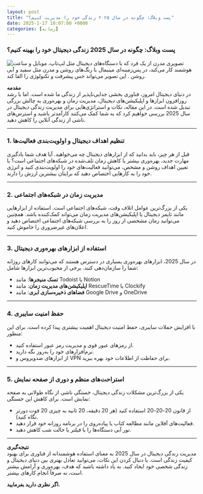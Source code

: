 ```yaml
---
layout: post
title: "پست وبلاگ: چگونه در سال ۲۰۲۵ زندگی خود را مدیریت کنیم؟"
date: 2025-1-17 18:07:00 +0000
categories: [رسانه]
---
```

### **پست وبلاگ: چگونه در سال 2025 زندگی دیجیتال خود را بهینه کنیم؟**


![تصویری مدرن از یک فرد که با دستگاه‌های دیجیتال مثل لپ‌تاپ، موبایل و ساعت هوشمند کار می‌کند، در پس‌زمینه‌ای مینیمال با رنگ‌های روشن و مدرن مثل سفید و آبی روشن . این تصویر می‌تواند حس پیشرفت و تکنولوژی را القا کند.](/22d2cc7e0a.jpg)


**مقدمه**  
در دنیای دیجیتال امروز، فناوری بخشی جدایی‌ناپذیر از زندگی ما شده است. اما با رشد روزافزون ابزارها و اپلیکیشن‌های دیجیتال، مدیریت زمان و بهره‌وری به چالش بزرگی تبدیل شده است. در این مقاله، نکات و استراتژی‌هایی برای مدیریت زندگی دیجیتال در سال 2025 بررسی خواهیم کرد که به شما کمک می‌کنند کارآمدتر باشید و استرس‌های ناشی از زندگی آنلاین را کاهش دهید.

---

### **1. تنظیم اهداف دیجیتال و اولویت‌بندی فعالیت‌ها**
قبل از هر چیز، باید بدانید که از ابزارهای دیجیتال چه می‌خواهید. آیا هدف شما یادگیری مهارت جدید، بهره‌وری بیشتر یا کاهش زمان تلف‌شده در شبکه‌های اجتماعی است؟ با تعیین اهداف روشن و مشخص، می‌توانید فعالیت‌های خود را اولویت‌بندی کنید و انرژی خود را به کارهایی اختصاص دهید که برایتان بیشترین ارزش را دارند.

---

### **2. مدیریت زمان در شبکه‌های اجتماعی**
یکی از بزرگ‌ترین عوامل اتلاف وقت، شبکه‌های اجتماعی است. استفاده از ابزارهایی مانند تایمر دیجیتال یا اپلیکیشن‌های مدیریت زمان می‌تواند کمک‌کننده باشد. همچنین می‌توانید زمان مشخصی از روز را به بررسی شبکه‌های اجتماعی اختصاص دهید و اعلان‌های غیرضروری را خاموش کنید.

---

### **3. استفاده از ابزارهای بهره‌وری دیجیتال**
در سال 2025، ابزارهای بهره‌وری بسیاری در دسترس هستند که می‌توانند کارهای روزانه شما را سازمان‌دهی کنند. برخی از محبوب‌ترین ابزارها شامل:  
- **تسک منیجرها**: مانند Todoist یا Notion  
- **اپلیکیشن‌های مدیریت زمان**: مانند RescueTime یا Clockify  
- **فضاهای ذخیره‌سازی ابری**: مانند Google Drive و OneDrive  

---

### **4. حفظ امنیت سایبری**
با افزایش حملات سایبری، حفظ امنیت دیجیتال اهمیت بیشتری پیدا کرده است. برای این منظور:  
- از رمزهای عبور قوی و مدیریت رمز عبور استفاده کنید.  
- نرم‌افزارهای خود را به‌روز نگه دارید.  
- از ابزارهای ضدویروس و VPN برای حفاظت از اطلاعات خود بهره ببرید.

---

### **5. استراحت‌های منظم و دوری از صفحه نمایش**
یکی از بزرگ‌ترین مشکلات زندگی دیجیتال، خستگی ناشی از نگاه طولانی به صفحه نمایش است. برای کاهش این خستگی:  
- از قانون 20-20-20 استفاده کنید (هر 20 دقیقه، 20 ثانیه به چیزی 20 فوت دورتر نگاه کنید).  
- فعالیت‌های آفلاین مانند مطالعه کتاب یا پیاده‌روی را در برنامه روزانه خود قرار دهید.  
- نور آبی دستگاه‌ها را با فیلتر یا حالت شب کاهش دهید.

---

**نتیجه‌گیری**  
مدیریت زندگی دیجیتال در سال 2025 به معنای استفاده هوشمندانه از فناوری برای بهبود کیفیت زندگی است. با دنبال کردن این نکات، می‌توانید تعادل بهتری بین دنیای دیجیتال و زندگی شخصی خود ایجاد کنید. به یاد داشته باشید که هدف، بهره‌وری و آرامش بیشتر است، نه صرفاً انجام کارهای بیشتر.

**اگر نظری دارید بفرمایید.**
